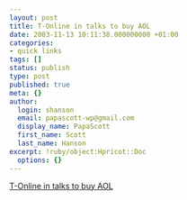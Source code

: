 ```yaml
---
layout: post
title: T-Online in talks to buy AOL
date: 2003-11-13 10:11:38.000000000 +01:00
categories:
- quick links
tags: []
status: publish
type: post
published: true
meta: {}
author:
  login: shanson
  email: papascott-wp@gmail.com
  display_name: PapaScott
  first_name: Scott
  last_name: Hanson
excerpt: !ruby/object:Hpricot::Doc
  options: {}
---
```

<p><a title="For $1 billion. Think of the synergy!" href="http://www.suedeutsche.de/wirtschaft/artikel/455/21434/">T-Online in talks to buy AOL </a></p>
